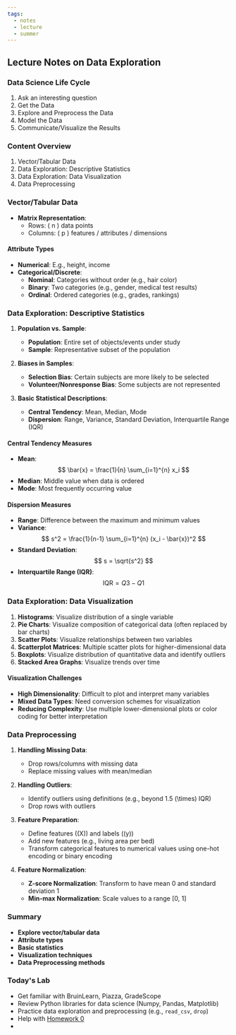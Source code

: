 ```yaml
---
tags:
  - notes
  - lecture
  - summer
---
```

## Lecture Notes on Data Exploration

### Data Science Life Cycle
1. Ask an interesting question
2. Get the Data
3. Explore and Preprocess the Data
4. Model the Data
5. Communicate/Visualize the Results

### Content Overview
1. Vector/Tabular Data
2. Data Exploration: Descriptive Statistics
3. Data Exploration: Data Visualization
4. Data Preprocessing

### Vector/Tabular Data
- **Matrix Representation**:
  - Rows: \( n \) data points
  - Columns: \( p \) features / attributes / dimensions

#### Attribute Types
- **Numerical**: E.g., height, income
- **Categorical/Discrete**:
  - **Nominal**: Categories without order (e.g., hair color)
  - **Binary**: Two categories (e.g., gender, medical test results)
  - **Ordinal**: Ordered categories (e.g., grades, rankings)

### Data Exploration: Descriptive Statistics
1. **Population vs. Sample**:
   - **Population**: Entire set of objects/events under study
   - **Sample**: Representative subset of the population

2. **Biases in Samples**:
   - **Selection Bias**: Certain subjects are more likely to be selected
   - **Volunteer/Nonresponse Bias**: Some subjects are not represented

3. **Basic Statistical Descriptions**:
   - **Central Tendency**: Mean, Median, Mode
   - **Dispersion**: Range, Variance, Standard Deviation, Interquartile Range (IQR)

#### Central Tendency Measures
- **Mean**: 
  $$ \bar{x} = \frac{1}{n} \sum_{i=1}^{n} x_i $$
- **Median**: Middle value when data is ordered
- **Mode**: Most frequently occurring value

#### Dispersion Measures
- **Range**: Difference between the maximum and minimum values
- **Variance**:
  $$ s^2 = \frac{1}{n-1} \sum_{i=1}^{n} (x_i - \bar{x})^2 $$
- **Standard Deviation**:
  $$ s = \sqrt{s^2} $$
- **Interquartile Range (IQR)**:
  $$ \text{IQR} = Q3 - Q1 $$

### Data Exploration: Data Visualization
1. **Histograms**: Visualize distribution of a single variable
2. **Pie Charts**: Visualize composition of categorical data (often replaced by bar charts)
3. **Scatter Plots**: Visualize relationships between two variables
4. **Scatterplot Matrices**: Multiple scatter plots for higher-dimensional data
5. **Boxplots**: Visualize distribution of quantitative data and identify outliers
6. **Stacked Area Graphs**: Visualize trends over time

#### Visualization Challenges
- **High Dimensionality**: Difficult to plot and interpret many variables
- **Mixed Data Types**: Need conversion schemes for visualization
- **Reducing Complexity**: Use multiple lower-dimensional plots or color coding for better interpretation

### Data Preprocessing
1. **Handling Missing Data**:
   - Drop rows/columns with missing data
   - Replace missing values with mean/median

2. **Handling Outliers**:
   - Identify outliers using definitions (e.g., beyond 1.5 \(\times\) IQR)
   - Drop rows with outliers

3. **Feature Preparation**:
   - Define features (\(X\)) and labels (\(y\))
   - Add new features (e.g., living area per bed)
   - Transform categorical features to numerical values using one-hot encoding or binary encoding

4. **Feature Normalization**:
   - **Z-score Normalization**: Transform to have mean 0 and standard deviation 1
   - **Min-max Normalization**: Scale values to a range [0, 1]

### Summary
- **Explore vector/tabular data**
- **Attribute types**
- **Basic statistics**
- **Visualization techniques**
- **Data Preprocessing methods**

### Today's Lab
- Get familiar with BruinLearn, Piazza, GradeScope
- Review Python libraries for data science (Numpy, Pandas, Matplotlib)
- Practice data exploration and preprocessing (e.g., `read_csv`, `drop`)
- Help with  [Homework 0](homework/homework_0/homework_0.md)
- 